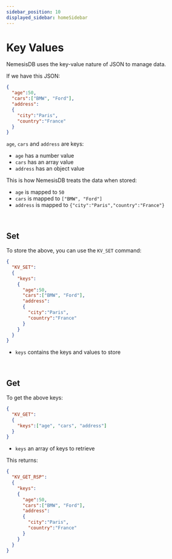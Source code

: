 ```yaml
---
sidebar_position: 10
displayed_sidebar: homeSidebar
---
```


# Key Values
NemesisDB uses the key-value nature of JSON to manage data.

If we have this JSON:

```json
{
  "age":50,
  "cars":["BMW", "Ford"],
  "address":
  {
    "city":"Paris",
    "country":"France"
  }
}
```

`age`, `cars` and `address` are keys:

- `age` has a number value
- `cars` has an array value 
- `address` has an object value


This is how NemesisDB treats the data when stored:

- `age` is mapped to `50`
- `cars` is mapped to `["BMW", "Ford"]`
- `address` is mapped to `{"city":"Paris","country":"France"}`


<!-- ![keyvalues](./img/kvset_kv.svg) -->

<br/>

## Set

To store the above, you can use the `KV_SET` command:

```json
{
  "KV_SET":
  {
    "keys":
    {
      "age":50,
      "cars":["BMW", "Ford"],
      "address":
      {
        "city":"Paris",
        "country":"France"
      }
    }
  }
}
```

- `keys` contains the keys and values to store

<br/>

## Get
To get the above keys:

```json
{
  "KV_GET":
  {
    "keys":["age", "cars", "address"]
  }
}
```

- `keys` an array of keys to retrieve

This returns:

```json
{
  "KV_GET_RSP":
  {
    "keys":
    {
      "age":50,
      "cars":["BMW", "Ford"],
      "address":
      {
        "city":"Paris",
        "country":"France"
      }
    }
  }
}
```

